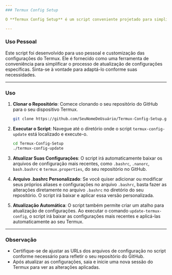 ```yaml
---
### Termux Config Setup

O **Termux Config Setup** é um script conveniente projetado para simplificar o processo de atualização e aplicação das suas configurações personalizadas no emulador de terminal Termux. Com este script, você pode baixar facilmente as configurações mais recentes do seu repositório no GitHub e aplicá-las automaticamente ao ambiente Termux.

---
```


### Uso Pessoal

Este script foi desenvolvido para uso pessoal e customização das configurações do Termux. Ele é fornecido como uma ferramenta de conveniência para simplificar o processo de atualização de configurações específicas. Sinta-se à vontade para adaptá-lo conforme suas necessidades.

---

### Uso

1. **Clonar o Repositório**: Comece clonando o seu repositório do GitHub para o seu dispositivo Termux.

    ```bash
    git clone https://github.com/SeuNomeDeUsuário/Termux-Config-Setup.git
    ```

2. **Executar o Script**: Navegue até o diretório onde o script `termux-config-update` está localizado e execute-o.

    ```bash
    cd Termux-Config-Setup
    ./termux-config-update
    ```

3. **Atualizar Suas Configurações**: O script irá automaticamente baixar os arquivos de configuração mais recentes, como `.bashrc`, `.nanorc`, `bash.bashrc` e `termux.properties`, do seu repositório no GitHub.

4. **Arquivo .bashrc Personalizado**: Se você quiser adicionar ou modificar seus próprios aliases e configurações no arquivo `.bashrc`, basta fazer as alterações diretamente no arquivo `.bashrc` no diretório do seu repositório. O script irá baixar e aplicar essa versão personalizada.

5. **Atualização Automática**: O script também permite criar um atalho para atualização de configurações. Ao executar o comando `update-termux-config`, o script irá baixar as configurações mais recentes e aplicá-las automaticamente ao seu Termux.

---

### Observação

- Certifique-se de ajustar as URLs dos arquivos de configuração no script conforme necessário para refletir o seu repositório do GitHub.
- Após atualizar as configurações, saia e inicie uma nova sessão do Termux para ver as alterações aplicadas.
